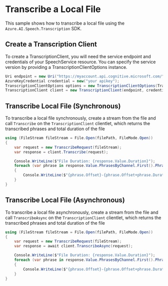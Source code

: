 # Transcribe a Local File

This sample shows how to transcribe a local file using the `Azure.AI.Speech.Transcription` SDK.

## Create a Transcription Client

To create a TranscriptionClient, you will need the service endpoint and credentials of your SpeechService resource. You can specify the service version by providing a TranscriptionClientOptions instance.

```C# Snippet:CreateTranscriptionClientForSpecificApiVersion
Uri endpoint = new Uri("https://myaccount.api.cognitive.microsoft.com/");
AzureKeyCredential credential = new("your apikey");
TranscriptionClientOptions options = new TranscriptionClientOptions(TranscriptionClientOptions.ServiceVersion.V2024_11_15);
TranscriptionClient client = new TranscriptionClient(endpoint, credential, options);
```

## Transcribe Local File (Synchronous)

To transcribe a local file synchronously, create a stream from the file and call `Transcribe` on the `TranscriptionClient` clientlet, which returns the transcribed phrases and total duration of the file

```C# Snippet:TranscribeLocalFileSync
using (FileStream fileStream = File.Open(filePath, FileMode.Open))
{
    var request = new TranscribeRequest(fileStream);
    var response = client.Transcribe(request);

    Console.WriteLine($"File Duration: {response.Value.Duration}");
    foreach (var phrase in response.Value.PhrasesByChannel.First().Phrases)
    {
        Console.WriteLine($"{phrase.Offset}-{phrase.Offset+phrase.Duration}: {phrase.Text}");
    }
}
```

## Transcribe Local File (Asynchronous)

To transcribe a local file asynchronously, create a stream from the file and call `TranscribeAsync` on the `TranscriptionClient` clientlet, which returns the transcribed phrases and total duration of the file

```C# Snippet:TranscribeLocalFileAsync
using (FileStream fileStream = File.Open(filePath, FileMode.Open))
{
    var request = new TranscribeRequest(fileStream);
    var response = await client.TranscribeAsync(request);

    Console.WriteLine($"File Duration: {response.Value.Duration}");
    foreach (var phrase in response.Value.PhrasesByChannel.First().Phrases)
    {
        Console.WriteLine($"{phrase.Offset}-{phrase.Offset+phrase.Duration}: {phrase.Text}");
    }
}
```